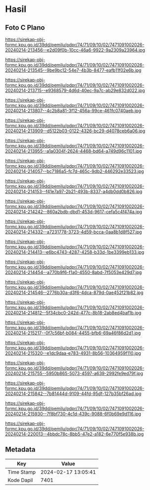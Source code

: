 # Hasil

## Foto C Plano

https://sirekap-obj-formc.kpu.go.id/39dd/pemilu/pdpr/74/71/09/10/02/7471091002026-20240214-213456--e2d09f0b-10cc-46a6-9922-9a2309a23964.jpg

https://sirekap-obj-formc.kpu.go.id/39dd/pemilu/pdpr/74/71/09/10/02/7471091002026-20240214-213545--9be9bc12-54e7-4b3b-8477-eafb11f02e6b.jpg

https://sirekap-obj-formc.kpu.go.id/39dd/pemilu/pdpr/74/71/09/10/02/7471091002026-20240214-213715--e9368579-4d6d-40ec-9a7c-ab29e832d022.jpg

https://sirekap-obj-formc.kpu.go.id/39dd/pemilu/pdpr/74/71/09/10/02/7471091002026-20240214-213807--4c2b8a81-3f12-456a-99ce-461fc0740aeb.jpg

https://sirekap-obj-formc.kpu.go.id/39dd/pemilu/pdpr/74/71/09/10/02/7471091002026-20240214-213909--d5122b03-0122-4326-bc29-d4078ceb6a06.jpg

https://sirekap-obj-formc.kpu.go.id/39dd/pemilu/pdpr/74/71/09/10/02/7471091002026-20240214-213955--a1a0304f-2624-4468-bd64-a749d96c1101.jpg

https://sirekap-obj-formc.kpu.go.id/39dd/pemilu/pdpr/74/71/09/10/02/7471091002026-20240214-214057--bc7186a5-fc7d-465c-9db2-446292e33523.jpg

https://sirekap-obj-formc.kpu.go.id/39dd/pemilu/pdpr/74/71/09/10/02/7471091002026-20240214-214153--f41e7a97-2b21-493b-8337-a4db0dd0b826.jpg

https://sirekap-obj-formc.kpu.go.id/39dd/pemilu/pdpr/74/71/09/10/02/7471091002026-20240214-214242--860a2bdb-dbd1-453d-9617-cefa5c4f474a.jpg

https://sirekap-obj-formc.kpu.go.id/39dd/pemilu/pdpr/74/71/09/10/02/7471091002026-20240214-214332--a7231778-3723-4d59-bcca-0aa8b1d8f527.jpg

https://sirekap-obj-formc.kpu.go.id/39dd/pemilu/pdpr/74/71/09/10/02/7471091002026-20240214-214413--e6bc4743-4287-4258-b33d-1be3399eb133.jpg

https://sirekap-obj-formc.kpu.go.id/39dd/pemilu/pdpr/74/71/09/10/02/7471091002026-20240214-214454--a770b9f6-f1a0-4550-8abd-7f5053e429d7.jpg

https://sirekap-obj-formc.kpu.go.id/39dd/pemilu/pdpr/74/71/09/10/02/7471091002026-20240214-214546--2776b30a-d3f6-4dca-879d-0ae452f21b82.jpg

https://sirekap-obj-formc.kpu.go.id/39dd/pemilu/pdpr/74/71/09/10/02/7471091002026-20240214-214812--5f34cbc0-242d-477c-8b18-2ab8ed4baf1b.jpg

https://sirekap-obj-formc.kpu.go.id/39dd/pemilu/pdpr/74/71/09/10/02/7471091002026-20240214-215217--0f7c56bf-b084-4455-bfb6-69a46f86d2d1.jpg

https://sirekap-obj-formc.kpu.go.id/39dd/pemilu/pdpr/74/71/09/10/02/7471091002026-20240214-215320--e1dc9daa-e783-4931-8b56-10364959f110.jpg

https://sirekap-obj-formc.kpu.go.id/39dd/pemilu/pdpr/74/71/09/10/02/7471091002026-20240214-215755--5950b865-5073-4597-a639-2992fe9ed79f.jpg

https://sirekap-obj-formc.kpu.go.id/39dd/pemilu/pdpr/74/71/09/10/02/7471091002026-20240214-215842--7b81444d-9109-44fd-95df-127b35bf26ad.jpg

https://sirekap-obj-formc.kpu.go.id/39dd/pemilu/pdpr/74/71/09/10/02/7471091002026-20240214-215930--7f8bf730-4c1d-439c-9088-6f0b69e9d116.jpg

https://sirekap-obj-formc.kpu.go.id/39dd/pemilu/pdpr/74/71/09/10/02/7471091002026-20240214-220013--4bbdc78c-8bb5-47e2-a182-6e770f5e938b.jpg


## Metadata

| Key        | Value               |
| ---------- | ------------------- |
| Time Stamp | 2024-02-17 13:05:41 |
| Kode Dapil | 7401                |



